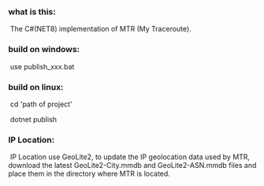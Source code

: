 ### what is this:

​	The C#(NET8) implementation of MTR (My Traceroute).

### build on windows:

​	use publish_xxx.bat

### build on linux:

​	cd 'path of project'

​	dotnet publish

### IP Location:

​	IP Location use GeoLite2, to update the IP geolocation data used by MTR, download the latest GeoLite2-City.mmdb and GeoLite2-ASN.mmdb files and place them in the directory where MTR is located.


